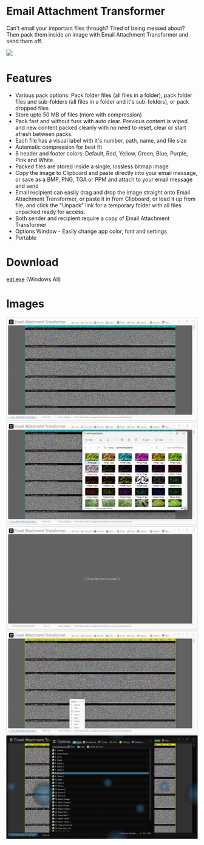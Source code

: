 # Email Attachment Transformer
Can't email your important files through?  Tired of being messed about?  Then pack them inside an image with Email Attachment Transformer and send them off.

<img src="images/eat-animated.gif">

# Features
* Various pack options: Pack folder files (all files in a folder), pack folder files and sub-folders (all files in a folder and it's sub-folders), or pack dropped files
* Store upto 50 MB of files (more with compression)
* Pack fast and without fuss with auto clear.  Previous content is wiped and new content packed cleanly with no need to reset, clear or start afresh between packs.
* Each file has a visual label with it's number, path, name, and file size
* Automatic compression for best fit
* 8 header and footer colors: Default, Red, Yellow, Green, Blue, Purple, Pink and White
* Packed files are stored inside a single, lossless bitmap image
* Copy the image to Clipboard and paste directly into your email message, or save as a BMP, PNG, TGA or PPM and attach to your email message and send
* Email recipient can easily drag and drop the image straight onto Email Attachment Transformer, or paste it in from Clipboard, or load it up from file, and click the "Unpack" link for a temporary folder with all files unpacked ready for access.
* Both sender and recipient require a copy of Email Attachment Transformer
* Options Window - Easily change app color, font and settings
* Portable

# Download
<a href="src/eat.exe">eat.exe</a> (Windows All)

# Images
<img src="images/eat-screenshot.jpg">

<img src="images/eat-screenshot2.jpg">

<img src="images/eat-screenshot3.jpg">

<img src="images/eat-screenshot4.jpg">

<img src="images/eat-screenshot5.gif">
